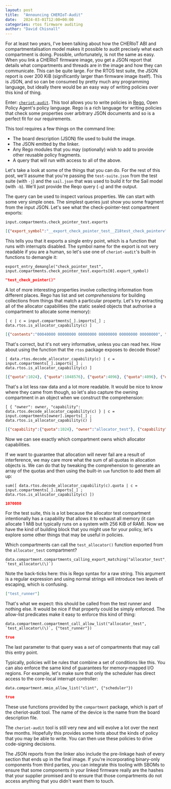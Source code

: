 ```yaml
---
layout: post
title:  "Announcing CHERIoT-Audit"
date:   2024-03-01T12:00+00:00
categories: rtos firmware auditing
author: "David Chisnall"
---
```


For at least two years, I've been talking about how the CHERIoT ABI and compartmentalisation model makes it possible to audit precisely what each compartment is doing.
Possible, unfortunately, is not the same as easy.
When you link a CHERIoT firmware image, you get a JSON report that details what compartments and threads are in the image and how they can communicate.
This can be quite large.
For the RTOS test suite, the JSON report is over 200 KiB (significantly larger than firmware image itself).
This is JSON, and so can be consumed by pretty much any programming language, but ideally there would be an easy way of writing policies over this kind of thing.

Enter: [`cheriot-audit`](https://github.com/CHERIoT-Platform/cheriot-audit).
This tool allows you to write policies in [Rego](https://www.openpolicyagent.org/docs/latest/policy-language/), Open Policy Agent's policy language.
Rego is a rich language for writing policies that check some properties over arbitrary JSON documents and so is a perfect fit for our requirements.

This tool requires a few things on the command line:

 - The board description (JSON) file used to build the image.
 - The JSON emitted by the linker.
 - Any Rego modules that you may (optionally) wish to add to provide other reusable policy fragments.
 - A query that will run with access to all of the above.

Let's take a look at some of the things that you can do.
For the rest of this post, we'll assume that you're passing the `test-suite.json` from the test suite (with `-j`) and the `sail.json` that was used to build it for the Sail model (with `-b`).
We'll just provide the Reqo query (`-q`) and the output.

The query can be used to inspect various properties.
We can start with some very simple ones.
The simplest queries just show you some fragment from the input JSON.
Let's see what the check-pointer-test compartment exports:

```rego
input.compartments.check_pointer_test.exports
```

```json
[{"export_symbol":"__export_check_pointer_test__Z18test_check_pointerv", "exported":true, "interrupt_status":"enabled", "kind":"Function", "register_arguments":0, "start_offset":1376}]
```

This tells you that it exports a single entry point, which is a function that runs with interrupts disabled.
The symbol name for the export is not very readable if you are a human, so let's use one of `cheriot-audit`'s built-in functions to demangle it:

```rego
export_entry_demangle("check_pointer_test", input.compartments.check_pointer_test.exports[0].export_symbol)
```

```json
"test_check_pointer()"
```

A lot of more interesting properties involve collecting information from different places.
Rego has list and set *comprehensions* for building collections from things that match a particular property.
Let's try extracting all of the allocator capabilities (the static sealed objects that authorise a compartment to allocate some memory):

```rego
[ c | c = input.compartments[_].imports[_] ; data.rtos.is_allocator_capability(c) ]
```

```json
[{"contents":"00040000 00000000 00000000 00000000 00000000 00000000", "kind":"SealedObject", "sealing_type":{"compartment":"alloc", "key":"MallocKey", "provided_by":"build/cheriot/cheriot/release/cheriot.allocator.compartment", "symbol":"__export.sealing_type.alloc.MallocKey"}}, {"contents":"00001000 00000000 00000000 00000000 00000000 00000000", "kind":"SealedObject", "sealing_type":{"compartment":"alloc", "key":"MallocKey", "provided_by":"build/cheriot/cheriot/release/cheriot.allocator.compartment", "symbol":"__export.sealing_type.alloc.MallocKey"}}, {"contents":"00100000 00000000 00000000 00000000 00000000 00000000", "kind":"SealedObject", "sealing_type":{"compartment":"alloc", "key":"MallocKey", "provided_by":"build/cheriot/cheriot/release/cheriot.allocator.compartment", "symbol":"__export.sealing_type.alloc.MallocKey"}}, {"contents":"00100000 00000000 00000000 00000000 00000000 00000000", "kind":"SealedObject", "sealing_type":{"compartment":"alloc", "key":"MallocKey", "provided_by":"build/cheriot/cheriot/release/cheriot.allocator.compartment", "symbol":"__export.sealing_type.alloc.MallocKey"}}, {"contents":"00100000 00000000 00000000 00000000 00000000 00000000", "kind":"SealedObject", "sealing_type":{"compartment":"alloc", "key":"MallocKey", "provided_by":"build/cheriot/cheriot/release/cheriot.allocator.compartment", "symbol":"__export.sealing_type.alloc.MallocKey"}}, {"contents":"00100000 00000000 00000000 00000000 00000000 00000000", "kind":"SealedObject", "sealing_type":{"compartment":"alloc", "key":"MallocKey", "provided_by":"build/cheriot/cheriot/release/cheriot.allocator.compartment", "symbol":"__export.sealing_type.alloc.MallocKey"}}, {"contents":"00100000 00000000 00000000 00000000 00000000 00000000", "kind":"SealedObject", "sealing_type":{"compartment":"alloc", "key":"MallocKey", "provided_by":"build/cheriot/cheriot/release/cheriot.allocator.compartment", "symbol":"__export.sealing_type.alloc.MallocKey"}}]
```

That's correct, but it's not very informative, unless you can read hex.
How about using the function that the `rtos` package exposes to decode those?

```rego
[ data.rtos.decode_allocator_capability(c) | c = input.compartments[_].imports[_] ; data.rtos.is_allocator_capability(c) ]
```

```json
[{"quota":1024}, {"quota":1048576}, {"quota":4096}, {"quota":4096}, {"quota":4096}, {"quota":4096}, {"quota":4096}]
```

That's a lot less raw data and a lot more readable.
It would be nice to know where they came from though, so let's also capture the owning compartment in an object when we construct the comprehension:

```rego
[ { "owner": owner, "capability": data.rtos.decode_allocator_capability(c) } | c = input.compartments[owner].imports[_] ; data.rtos.is_allocator_capability(c) ]
```

```json
[{"capability":{"quota":1024}, "owner":"allocator_test"}, {"capability":{"quota":1048576}, "owner":"allocator_test"}, {"capability":{"quota":4096}, "owner":"eventgroup_test"}, {"capability":{"quota":4096}, "owner":"locks_test"}, {"capability":{"quota":4096}, "owner":"multiwaiter_test"}, {"capability":{"quota":4096}, "owner":"queue_test"}, {"capability":{"quota":4096}, "owner":"thread_pool_test"}]
```

Now we can see exactly which compartment owns which allocator capabilities.

If we want to guarantee that allocation will never fail are a result of interference, we may care more what the sum of all quotas in allocation objects is.
We can do that by tweaking the comprehension to generate an array of the quotas and then using the built-in `sum` function to add them all up:

```rego
sum([ data.rtos.decode_allocator_capability(c).quota | c = input.compartments[_].imports[_] ; data.rtos.is_allocator_capability(c) ])
```

```json
1070080
```

For the test suite, this is a lot because the allocator test compartment intentionally has a capability that allows it to exhaust all memory (it can allocate 1 MiB but typically runs on a system with 256 KiB of RAM).
Now we have the kind of building block that you might use for your policy, let's explore some other things that may be useful in policies.

Which compartments can call the `test_allocator()` function exported from the `allocator_test` compartment?

```rego
data.compartment.compartments_calling_export_matching("allocator_test", `test_allocator\(\)`)
```

Note the back-ticks here: this is Rego syntax for a raw string.
This argument is a regular expression and using normal strings will introduce two levels of escaping, which is confusing.

```json
["test_runner"]
```

That's what we expect: this should be called from the test runner and nothing else.
It would be nice if that property could be simply enforced.
The allow-list predicates make it easy to enforce this kind of thing:

```rego
data.compartment.compartment_call_allow_list("allocator_test", `test_allocator\(\)`, {"test_runner"})
```

```json
true
```

The last parameter to that query was a *set* of compartments that may call this entry point.

Typically, policies will be rules that combine a set of conditions like this.
You can also enforce the same kind of guarantees for memory-mapped I/O regions.
For example, let's make sure that only the scheduler has direct access to the core-local interrupt controller:

```rego
data.compartment.mmio_allow_list("clint", {"scheduler"})
```

```json
true
```

These use functions provided by the `compartment` package, which is part of the cheriot-audit tool.
The name of the device is the name from the board description file.


The `cheriot-audit` tool is still very new and will evolve a lot over the next few months.
Hopefully this provides some hints about the kinds of policy that you may be able to write.
You can then use these policies to drive code-signing decisions.

The JSON reports from the linker also include the pre-linkage hash of every section that ends up in the final image.
If you're incorporating binary-only components from third parties, you can integrate this tooling with SBOMs to ensure that some components in your linked firmware really are the hashes that your supplier promised and to ensure that those compartments do not access anything that you didn't want them to touch.
